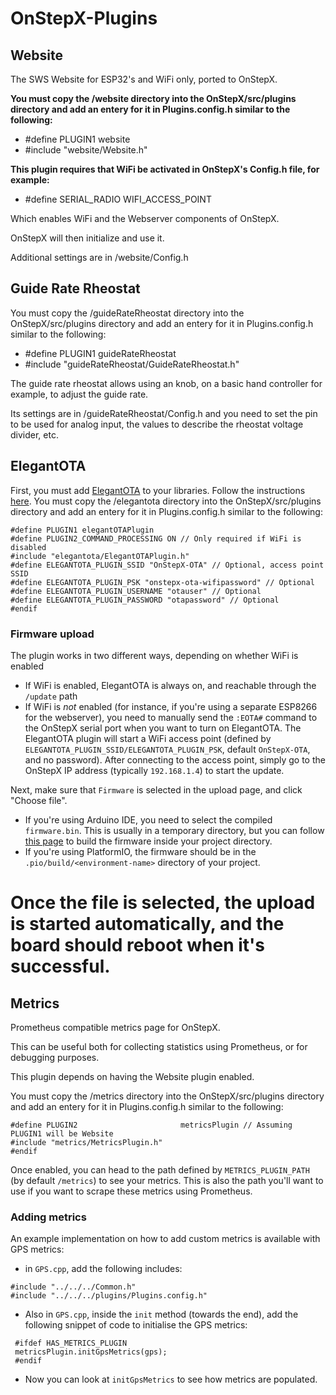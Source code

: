 # OnStepX-Plugins

## Website

The SWS Website for ESP32's and WiFi only, ported to OnStepX.

**You must copy the /website directory into the OnStepX/src/plugins directory and add an entery for it in Plugins.config.h similar to the following:**
- #define PLUGIN1 website 
- #include "website/Website.h"

**This plugin requires that WiFi be activated in OnStepX's Config.h file, for example:**
- #define SERIAL_RADIO WIFI_ACCESS_POINT

Which enables WiFi and the Webserver components of OnStepX.

OnStepX will then initialize and use it.

Additional settings are in /website/Config.h

## Guide Rate Rheostat

You must copy the /guideRateRheostat directory into the OnStepX/src/plugins directory and add an entery for it in Plugins.config.h similar to the following:

- #define PLUGIN1 guideRateRheostat
- #include "guideRateRheostat/GuideRateRheostat.h"

The guide rate rheostat allows using an knob, on a basic hand controller for example, to adjust the guide rate.

Its settings are in /guideRateRheostat/Config.h and you need to set the pin to be used for analog input, the values to describe the rheostat voltage divider, etc.

## ElegantOTA

First, you must add [ElegantOTA](https://docs.elegantota.pro/) to your libraries. Follow the instructions [here](https://docs.elegantota.pro/getting-started/installation).
You must copy the /elegantota directory into the OnStepX/src/plugins directory and add an entery for it in Plugins.config.h similar to the following:

```
#define PLUGIN1 elegantOTAPlugin
#define PLUGIN2_COMMAND_PROCESSING ON // Only required if WiFi is disabled
#include "elegantota/ElegantOTAPlugin.h"
#define ELEGANTOTA_PLUGIN_SSID "OnStepX-OTA" // Optional, access point SSID
#define ELEGANTOTA_PLUGIN_PSK "onstepx-ota-wifipassword" // Optional
#define ELEGANTOTA_PLUGIN_USERNAME "otauser" // Optional
#define ELEGANTOTA_PLUGIN_PASSWORD "otapassword" // Optional
#endif
```

### Firmware upload

The plugin works in two different ways, depending on whether WiFi is enabled

 - If WiFi is enabled, ElegantOTA is always on, and reachable through the `/update` path
 - If WiFi is *not* enabled (for instance, if you're using a separate ESP8266 for the webserver), you need to manually send the `:EOTA#` command to the OnStepX serial port when you want to turn on ElegantOTA. The ElegantOTA plugin will start a WiFi access point (defined by `ELEGANTOTA_PLUGIN_SSID/ELEGANTOTA_PLUGIN_PSK`, default `OnStepX-OTA`, and no password). After connecting to the access point, simply go to the OnStepX IP address (typically `192.168.1.4`) to start the update.

Next, make sure that `Firmware` is selected in the upload page, and click "Choose file".
 - If you're using Arduino IDE, you need to select the compiled `firmware.bin`. This is usually in a temporary directory, but you can follow [this page](https://randomnerdtutorials.com/bin-binary-files-sketch-arduino-ide/) to build the firmware inside your project directory.
 - If you're using PlatformIO, the firmware should be in the `.pio/build/<environment-name>` directory of your project.

Once the file is selected, the upload is started automatically, and the board should reboot when it's successful.
=======

## Metrics

Prometheus compatible metrics page for OnStepX.

This can be useful both for collecting statistics using Prometheus, or for debugging purposes.

This plugin depends on having the Website plugin enabled.

You must copy the /metrics directory into the OnStepX/src/plugins directory and add an entery for it in Plugins.config.h similar to the following:

```
#define PLUGIN2                       metricsPlugin // Assuming PLUGIN1 will be Website
#include "metrics/MetricsPlugin.h"
#endif
```

Once enabled, you can head to the path defined by `METRICS_PLUGIN_PATH` (by default `/metrics`) to see your metrics. This is also the path you'll want to use if you want to scrape these metrics using Prometheus.

### Adding metrics

An example implementation on how to add custom metrics is available with GPS metrics:
 - in `GPS.cpp`, add the following includes:
 ```
#include "../../../Common.h"
#include "../../../plugins/Plugins.config.h"
```
 - Also in `GPS.cpp`, inside the `init` method (towards the end), add the following snippet of code to initialise the GPS metrics:
 ```
  #ifdef HAS_METRICS_PLUGIN
  metricsPlugin.initGpsMetrics(gps);
  #endif
```
 - Now you can look at `initGpsMetrics` to see how metrics are populated.

